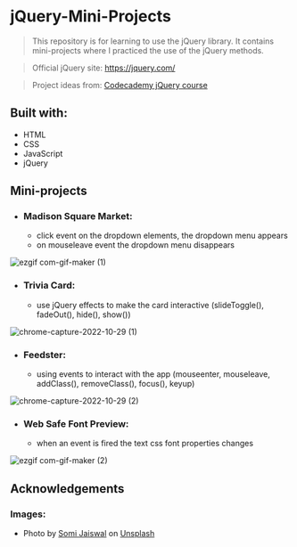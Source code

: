 # jQuery-Mini-Projects

> This repository is for learning to use the jQuery library. It contains mini-projects where I practiced the use of the jQuery methods.

> Official jQuery site: https://jquery.com/

> Project ideas from: [Codecademy jQuery course](https://www.codecademy.com/learn/learn-jquery)

## Built with:

- HTML
- CSS
- JavaScript
- jQuery

## Mini-projects
* ### Madison Square Market:
   - click event on the dropdown elements, the dropdown menu appears
   - on mouseleave event the dropdown menu disappears

![ezgif com-gif-maker (1)](https://user-images.githubusercontent.com/79658534/204545918-9e209fc7-7eb9-4889-9186-1a730c384595.gif)

* ### Trivia Card:
   - use jQuery effects to make the card interactive (slideToggle(), fadeOut(), hide(), show())
   
![chrome-capture-2022-10-29 (1)](https://user-images.githubusercontent.com/79658534/204587881-762de15a-85c7-4f9a-b0ec-b12e8319ea7a.gif)

* ### Feedster:
   - using events to interact with the app (mouseenter, mouseleave, addClass(), removeClass(), focus(), keyup)
   
![chrome-capture-2022-10-29 (2)](https://user-images.githubusercontent.com/79658534/204620739-239d15ad-5fe3-4406-b47a-37d39a15a44f.gif)

- ### Web Safe Font Preview:
   - when an event is fired the text css font properties changes
   
![ezgif com-gif-maker (2)](https://user-images.githubusercontent.com/79658534/204777538-850e9ca8-bd09-4598-850c-ee3d4b5e5e47.gif)

## Acknowledgements

### Images:

- Photo by <a href="https://unsplash.com/@somijaiswal_fotografia?utm_source=unsplash&utm_medium=referral&utm_content=creditCopyText">Somi Jaiswal</a> on <a href="https://unsplash.com/s/photos/market?utm_source=unsplash&utm_medium=referral&utm_content=creditCopyText">Unsplash</a>
